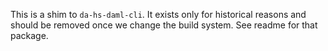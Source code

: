 This is a shim to `da-hs-daml-cli`. It exists only
for historical reasons and should be removed once
we change the build system. See readme for that
package.
